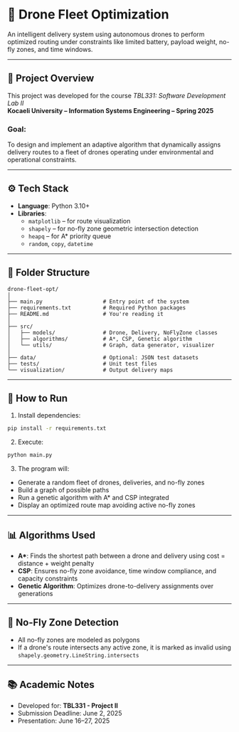 # 🚁 Drone Fleet Optimization
An intelligent delivery system using autonomous drones to perform optimized routing under constraints like limited battery, payload weight, no-fly zones, and time windows.

---

## 📌 Project Overview

This project was developed for the course *TBL331: Software Development Lab II*  
**Kocaeli University – Information Systems Engineering – Spring 2025**

### Goal:
To design and implement an adaptive algorithm that dynamically assigns delivery routes to a fleet of drones operating under environmental and operational constraints.

---

## ⚙️ Tech Stack

- **Language**: Python 3.10+
- **Libraries**: 
  - `matplotlib` – for route visualization  
  - `shapely` – for no-fly zone geometric intersection detection  
  - `heapq` – for A* priority queue  
  - `random`, `copy`, `datetime`

---

## 📁 Folder Structure

```
drone-fleet-opt/
│
├── main.py                   # Entry point of the system
├── requirements.txt          # Required Python packages
├── README.md                 # You're reading it
│
├── src/
│   ├── models/               # Drone, Delivery, NoFlyZone classes
│   ├── algorithms/           # A*, CSP, Genetic algorithm
│   └── utils/                # Graph, data generator, visualizer
│
├── data/                     # Optional: JSON test datasets
├── tests/                    # Unit test files
└── visualization/            # Output delivery maps
```

---

## 🚀 How to Run

1. Install dependencies:
```bash
pip install -r requirements.txt
```

2. Execute:
```bash
python main.py
```

3. The program will:
- Generate a random fleet of drones, deliveries, and no-fly zones  
- Build a graph of possible paths  
- Run a genetic algorithm with A* and CSP integrated  
- Display an optimized route map avoiding active no-fly zones  

---

## 📊 Algorithms Used

- **A\***: Finds the shortest path between a drone and delivery using cost = distance + weight penalty  
- **CSP**: Ensures no-fly zone avoidance, time window compliance, and capacity constraints  
- **Genetic Algorithm**: Optimizes drone-to-delivery assignments over generations

---

## 🛑 No-Fly Zone Detection

- All no-fly zones are modeled as polygons  
- If a drone's route intersects any active zone, it is marked as invalid using `shapely.geometry.LineString.intersects`

---

## 📚 Academic Notes

- Developed for: **TBL331 - Project II**  
- Submission Deadline: June 2, 2025  
- Presentation: June 16–27, 2025